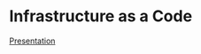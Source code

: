 # Infrastructure as a Code

[Presentation](https://docs.google.com/presentation/d/1CENhns9ILry7qPQIdpaDdNTU5bHCKaB09tt_O6YdcnE/edit?usp=sharing)
